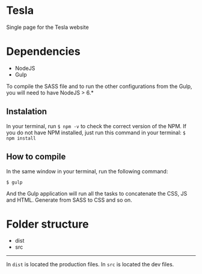 # Tesla
Single page for the Tesla website


# Dependencies
 - NodeJS
 - Gulp

To compile the SASS file and to run the other configurations from the Gulp, you will need to have NodeJS > 6.*

## Instalation

In your terminal, run `$ npm -v` to check the correct version of the NPM. If you do not have NPM installed, just run this command in your terminal: `$ npm install`

## How to compile

In the same window in your terminal, run the following command:


`$ gulp`


And the Gulp application will run all the tasks to concatenate the CSS, JS and HTML. Generate from SASS to CSS and so on.

# Folder structure

 - dist
 - src

--------

In `dist` is located the production files.
In `src` is located the dev files.
